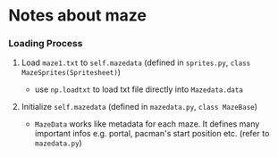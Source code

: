 # Notes about maze

### Loading Process

1. Load `maze1.txt` to `self.mazedata` (defined in `sprites.py`, `class MazeSprites(Spritesheet)`)
    * use `np.loadtxt` to load txt file directly into `Mazedata.data`

2. Initialize `self.mazedata` (defined in `mazedata.py`, `class MazeBase`)
    * `MazeData` works like metadata for each maze. It defines many important infos e.g. portal, pacman's start position etc. (refer to `mazedata.py`)

